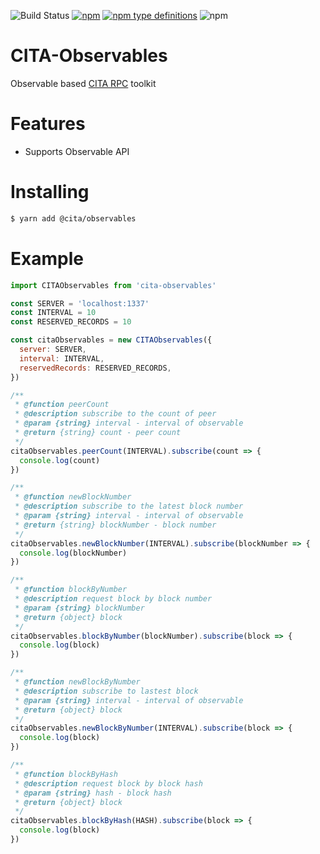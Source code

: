 ![Build Status](https://travis-ci.org/CITA-Toys/cita-observables.svg?branch=master)
[![npm](https://img.shields.io/npm/v/npm.svg)](https://www.npmjs.com/package/cita-web3-plugin)
[![npm type definitions](https://img.shields.io/npm/types/chalk.svg)](https://www.npmjs.com/package/cita-web3-plugin)
![npm](https://img.shields.io/npm/l/express.svg)

# CITA-Observables

Observable based [CITA RPC](https://cryptape.github.io/cita/usage-guide/rpc/) toolkit

# Features

* Supports Observable API

# Installing

```bash
$ yarn add @cita/observables
```

# Example

```javascript
import CITAObservables from 'cita-observables'

const SERVER = 'localhost:1337'
const INTERVAL = 10
const RESERVED_RECORDS = 10

const citaObservables = new CITAObservables({
  server: SERVER,
  interval: INTERVAL,
  reservedRecords: RESERVED_RECORDS,
})

/**
 * @function peerCount
 * @description subscribe to the count of peer
 * @param {string} interval - interval of observable
 * @return {string} count - peer count
 */
citaObservables.peerCount(INTERVAL).subscribe(count => {
  console.log(count)
})

/**
 * @function newBlockNumber
 * @description subscribe to the latest block number
 * @param {string} interval - interval of observable
 * @return {string} blockNumber - block number
 */
citaObservables.newBlockNumber(INTERVAL).subscribe(blockNumber => {
  console.log(blockNumber)
})

/**
 * @function blockByNumber
 * @description request block by block number
 * @param {string} blockNumber
 * @return {object} block
 */
citaObservables.blockByNumber(blockNumber).subscribe(block => {
  console.log(block)
})

/**
 * @function newBlockByNumber
 * @description subscribe to lastest block
 * @param {string} interval - interval of observable
 * @return {object} block
 */
citaObservables.newBlockByNumber(INTERVAL).subscribe(block => {
  console.log(block)
})

/**
 * @function blockByHash
 * @description request block by block hash
 * @param {string} hash - block hash
 * @return {object} block
 */
citaObservables.blockByHash(HASH).subscribe(block => {
  console.log(block)
})
```
